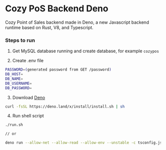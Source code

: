 # Cozy PoS Backend Deno
Cozy Point of Sales backend made in Deno, a new Javascript backend runtime based on Rust, V8, and Typescript.

### Steps to run
1. Get MySQL database running and create database, for example `cozypos`

2. Create .env file
```sh
PASSWORD=(generated password from GET /password)
DB_HOST=
DB_NAME=
DB_USERNAME=
DB_PASSWORD=
```

3. Download [Deno](https://deno.land/)
```sh
curl -fsSL https://deno.land/x/install/install.sh | sh
```

4. Run shell script
```sh
./run.sh

// or

deno run --allow-net --allow-read --allow-env --unstable -c tsconfig.json main.ts
```
